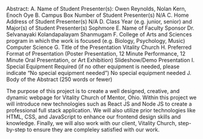 Abstract:
A. Name of Student Presenter(s):
Owen Reynolds, Nolan Kern, Enoch Oye
B. Campus Box Number of Student Presenter(s)
N/A
C. Home Address of Student Presenter(s)
N/A
D. Class Year (e.g. junior, senior) and Major(s) of Student Presenter(s)
Sophmore
E. Name of Faculty Sponsor
Dr. Selvanayaki Kolandapalayam Shanmugam
F. College of Arts and Sciences program in which the work is focused (e.g. Biology,
Psychology, Music)
Computer Science
G. Title of the Presentation
Vitality Church 
H. Preferred Format of Presentation (Poster Presentation, 12 Minute Performance, 12
Minute Oral Presentation, or Art Exhibition)
Slideshow/Demo Presentation
I. Special Equipment Required (if no other equipment is needed, please indicate “No
special equipment needed”)
No special equipment needed
J. Body of the Abstract (250 words or fewer)

The purpose of this project is to create a well designed, creative, and dynamic webpage for Vitality Church of Mentor, Ohio. Within this project we will introduce new technologies such as React JS and Node JS to create a professional full stack application. We will also utilize prior technologies like HTML, CSS, and JavaScript to enhance our frontend design skills and knowledge. Finally, we will also work with our client, Vitality Church, step-by-step to ensure they are compleley satisfied with our work.